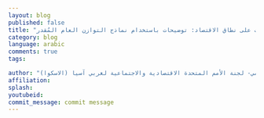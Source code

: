 ```yaml
---
layout: blog
published: false
title: "خيارات بديلة لإدارة السياسات على نطاق الاقتصاد: توضيحات باستخدام نماذج التوازن العام المُقدر(CGE) لتونس والمغرب "
category: blog
language: arabic
comments: true
tags: 

author: "محمد شيمينجوى – كبير الاقتصاديين ورئيس قسم التكامل الإقليمي- لجنة الأمم المتحدة الاقتصادية والاجتماعية لغربي آسيا (الاسكوا)"
affiliation: 
splash: 
youtubeid: 
commit_message: commit message
---
```

